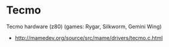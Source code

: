 # Tecmo

Tecmo hardware (z80) (games: Rygar, Silkworm, Gemini Wing)
* http://mamedev.org/source/src/mame/drivers/tecmo.c.html


